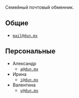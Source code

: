 Семейный почтовый обменник.

## Общие

- [`mail@dun.mx`](mailto:mail@dun.mx)

## Персональные

- Александр
  - [`a@dun.mx`](mailto:a@dun.mx)
- Ирина
  - [`i@dun.mx`](mailto:i@dun.mx)
- Валентина
  - [`v@dun.mx`](mailto:v@dun.mx)
